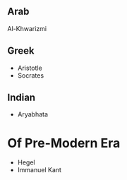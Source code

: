 ## Arab
Al-Khwarizmi
## Greek
- Aristotle
- Socrates
## Indian
- Aryabhata
# Of Pre-Modern Era
- Hegel
- Immanuel Kant